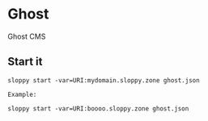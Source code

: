 # Ghost

Ghost CMS

## Start it

```
sloppy start -var=URI:mydomain.sloppy.zone ghost.json

Example:

sloppy start -var=URI:boooo.sloppy.zone ghost.json
```
